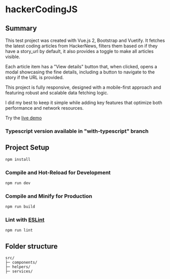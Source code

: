 # hackerCodingJS

## Summary
This test project was created with Vue.js 2, Bootstrap and Vuetify. It fetches the latest coding articles from HackerNews, filters them based on if they have a story_url by default, it also provides a toggle to make all articles visible.

Each article item has a "View details" button that, when clicked, opens a modal showcasing the fine details, including a button to navigate to the story if the URL is provided.

This project is fully responsive, designed with a mobile-first approach and featuring robust and scalable data fetching logic.

I did my best to keep it simple while adding key features that optimize both performance and network resources.

Try the [live demo]([https://producthunt.com](https://hacker-coding.netlify.app/))

### Typescript version available in "with-typescript" branch
## Project Setup

```sh
npm install
```

### Compile and Hot-Reload for Development

```sh
npm run dev
```

### Compile and Minify for Production

```sh
npm run build
```

### Lint with [ESLint](https://eslint.org/)

```sh
npm run lint
```




## Folder structure
```ascii
src/
├─ components/
├─ helpers/
├─ services/
```

